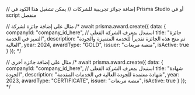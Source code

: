 // إضافة جوائز تجريبية للشركات
// يمكن تشغيل هذا الكود في Prisma Studio أو في script منفصل

// مثال على إضافة جائزة لشركة
/*
await prisma.award.create({
  data: {
    companyId: "company_id_here", // استبدل بمعرف الشركة الفعلي
    title: "جائزة التميز في الخدمة",
    description: "تم منح هذه الجائزة تقديراً للخدمة المتميزة والجودة العالية",
    year: 2024,
    awardType: "GOLD",
    issuer: "منصة مربعات",
    isActive: true
  }
});
*/

// مثال على إضافة جائزة أخرى
/*
await prisma.award.create({
  data: {
    companyId: "company_id_here", // استبدل بمعرف الشركة الفعلي
    title: "شهادة الجودة",
    description: "شهادة معتمدة للجودة العالية في الخدمات المقدمة",
    year: 2023,
    awardType: "CERTIFICATE",
    issuer: "منصة مربعات",
    isActive: true
  }
});
*/
